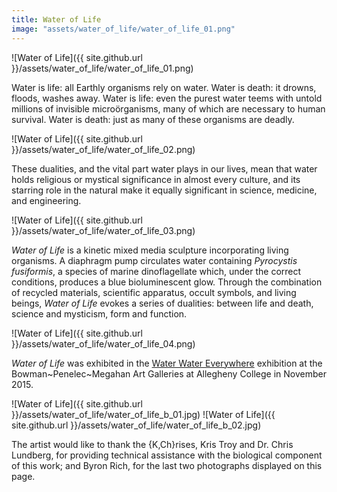 ```yaml
---
title: Water of Life
image: "assets/water_of_life/water_of_life_01.png"
---
```

<!--excerpt-->
![Water of Life]({{ site.github.url }}/assets/water_of_life/water_of_life_01.png)

Water is life: all Earthly organisms rely on water. Water is death: it drowns, floods, washes away. Water is life: even the purest water teems with untold millions of invisible microörganisms, many of which are necessary to human survival. Water is death: just as many of these organisms are deadly.

![Water of Life]({{ site.github.url }}/assets/water_of_life/water_of_life_02.png)

These dualities, and the vital part water plays in our lives, mean that water holds religious or mystical significance in almost every culture, and its starring role in the natural make it equally significant in science, medicine, and engineering.

![Water of Life]({{ site.github.url }}/assets/water_of_life/water_of_life_03.png)

<em>Water of Life</em> is a kinetic mixed media sculpture incorporating living organisms. A diaphragm pump circulates water containing <em>Pyrocystis fusiformis</em>, a species of marine dinoflagellate which, under the correct conditions, produces a blue bioluminescent glow. Through the combination of recycled materials, scientific apparatus, occult symbols, and living beings, <em>Water of Life</em> evokes a series of dualities: between life and death, science and mysticism, form and function.

![Water of Life]({{ site.github.url }}/assets/water_of_life/water_of_life_04.png)

<em>Water of Life</em> was exhibited in the [Water Water Everywhere](http://sites.allegheny.edu/art/the-art-department/art-gallery-hours/art-galleries-fall-2015-spring-2016/) exhibition at the Bowman~Penelec~Megahan Art Galleries at Allegheny College in November 2015.

![Water of Life]({{ site.github.url }}/assets/water_of_life/water_of_life_b_01.jpg)
![Water of Life]({{ site.github.url }}/assets/water_of_life/water_of_life_b_02.jpg)

The artist would like to thank the {K,Ch}rises, Kris Troy and Dr. Chris Lundberg, for providing technical assistance with the biological component of this work; and Byron Rich, for the last two photographs displayed on this page.
